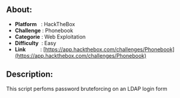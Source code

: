## About:
* **Platform**&nbsp;&nbsp;&nbsp;: HackTheBox
* **Challenge**&nbsp;: Phonebook
* **Categorie**&nbsp;: Web Exploitation
* **Difficulty**&nbsp;&nbsp;: Easy
* **Link**&nbsp;&nbsp;&nbsp;&nbsp;&nbsp;&nbsp;&nbsp;&nbsp;&nbsp;&nbsp;: [https://app.hackthebox.com/challenges/Phonebook](https://app.hackthebox.com/challenges/Phonebook)

## Description:
This script perfoms password bruteforcing on an LDAP login form
